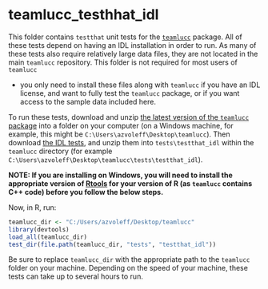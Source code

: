 # teamlucc_testhhat_idl

This folder contains `testthat` unit tests for the 
[`teamlucc`](https://github.com/azvoleff/teamlucc) package. All of these tests 
depend on having an IDL installation in order to run. As many of these tests 
also require relatively large data files, they are not located in the main 
`teamlucc` repository. This folder is not required for most users of `teamlucc` 
- you only need to install these files along with `teamlucc` if you have an IDL 
license, and want to fully test the `teamlucc` package, or if you want access 
to the sample data included here.

To run these tests, download and  unzip [the latest version of the `teamlucc` 
package](https://github.com/azvoleff/teamlucc/archive/master.zip)
into a folder on your computer (on a Windows machine, for example, this might 
be `C:\Users\azvoleff\Desktop\teamlucc`). Then download [the IDL 
tests](https://github.com/azvoleff/teamlucc_testthat_idl/archive/master.zip), 
and unzip them into `tests\testthat_idl` within the `teamlucc` directory (for 
example `C:\Users\azvoleff\Desktop\teamlucc\tests\testthat_idl`).

**NOTE: If you are installing on Windows, you will need to install the
appropriate version of [Rtools](http://cran.r-project.org/bin/windows/Rtools/) 
for your version of R (as `teamlucc` contains C++ code) before you follow the 
below steps.**

Now, in R, run:

```R
teamlucc_dir <- "C:/Users/azvoleff/Desktop/teamlucc"
library(devtools)
load_all(teamlucc_dir)
test_dir(file.path(teamlucc_dir, "tests", "testthat_idl"))
```

Be sure to replace `teamlucc_dir` with the appropriate path to the `teamlucc` 
folder on your machine. Depending on the speed of your machine, these tests can 
take up to several hours to run.
